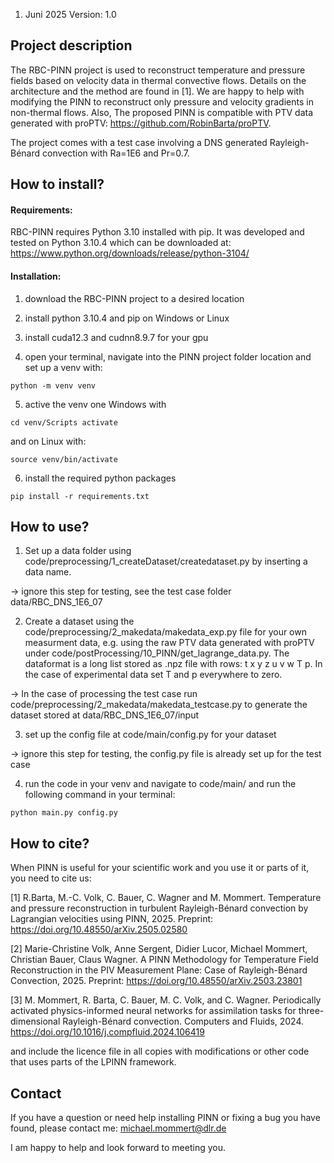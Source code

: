 1. Juni 2025
Version: 1.0

## Project description

The RBC-PINN project is used to reconstruct temperature and pressure fields based on velocity data in thermal convective flows. Details on the architecture and the method are found in [1]. We are happy to help with modifying the PINN to reconstruct only pressure and velocity gradients in non-thermal flows. Also, The proposed PINN is compatible with PTV data generated with proPTV: https://github.com/RobinBarta/proPTV.

The project comes with a test case involving a DNS generated Rayleigh-Bénard convection with Ra=1E6 and Pr=0.7.

## How to install?

#### Requirements:

RBC-PINN requires Python 3.10 installed with pip. It was developed and tested on Python 3.10.4 which can be downloaded at: https://www.python.org/downloads/release/python-3104/

#### Installation:

1) download the RBC-PINN project to a desired location

2) install python 3.10.4 and pip on Windows or Linux

3) install cuda12.3 and cudnn8.9.7 for your gpu

4) open your terminal, navigate into the PINN project folder location and set up a venv with:

  `python -m venv venv`

5) active the venv one Windows with 

  `cd venv/Scripts activate`
   
   and on Linux with:

  `source venv/bin/activate`

6) install the required python packages

  `pip install -r requirements.txt`
  
## How to use?

1) Set up a data folder using code/preprocessing/1_createDataset/createdataset.py by inserting a data name. 

-> ignore this step for testing, see the test case folder data/RBC_DNS_1E6_07

2) Create a dataset using the code/preprocessing/2_makedata/makedata_exp.py file for your own measurment data, e.g. using the raw PTV data generated with proPTV under code/postProcessing/10_PINN/get_lagrange_data.py. The dataformat is a long list stored as .npz file with rows: t x y z u v w T p. In the case of experimental data set T and p everywhere to zero.

-> In the case of processing the test case run code/preprocessing/2_makedata/makedata_testcase.py to generate the dataset stored at data/RBC_DNS_1E6_07/input

3) set up the config file at code/main/config.py for your dataset

-> ignore this step for testing, the config.py file is already set up for the test case

4) run the code in your venv and navigate to code/main/ and run the following command in your terminal:
   
  `python main.py config.py`

## How to cite?

When PINN is useful for your scientific work and you use it or parts of it, you need to cite us:

[1] R.Barta, M.-C. Volk, C. Bauer, C. Wagner and M. Mommert. Temperature and pressure reconstruction in turbulent Rayleigh-Bénard convection by Lagrangian velocities using PINN, 2025. Preprint: https://doi.org/10.48550/arXiv.2505.02580

[2] Marie-Christine Volk, Anne Sergent, Didier Lucor, Michael Mommert, Christian Bauer, Claus Wagner. A PINN Methodology for Temperature Field Reconstruction in the PIV Measurement Plane: Case of Rayleigh-Bénard Convection, 2025. Preprint: https://doi.org/10.48550/arXiv.2503.23801

[3] M. Mommert, R. Barta, C. Bauer, M. C. Volk, and C. Wagner. Periodically activated physics-informed neural networks for assimilation tasks for three-dimensional Rayleigh-Bénard convection. Computers and Fluids, 2024. https://doi.org/10.1016/j.compfluid.2024.106419


and include the licence file in all copies with modifications or other code that uses parts of the LPINN framework.

## Contact

If you have a question or need help installing PINN or fixing a bug you have found, please contact me: michael.mommert@dlr.de

I am happy to help and look forward to meeting you.

